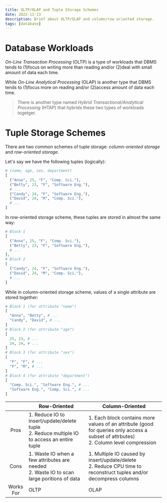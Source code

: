 ```yaml
---
title: OLTP/OLAP and Tuple Storage Schemes
date: 2022-11-13
description: Brief about OLTP/OLAP and column/row oriented storage.
tags: [database]
---
```


# Database Workloads

_On-Line Transaction Processing_ (OLTP) is a type of workloads that DBMS tends to (1)focus on writing more than reading and/or (2)deal with small amount of data each time.

While _On-Line Analytical Processing_ (OLAP) is another type that DBMS tends to (1)focus more on reading and/or (2)access amount of data each time.

> There is another type named _Hybrid Transactional/Analytical Processing_ (HTAP) that hybrids these two types of workloads togetger.

# Tuple Storage Schemes

There are two common schemes of tuple storage: _column-oriented storage_ and _row-oriented storage_.

Let's say we have the following tuples (logically):

```python
# (name, age, sex, department)
[
  ("Anna", 25, "F", "Comp. Sci."),
  ("Betty", 23, "F", "Software Eng."),
  # ...
  ("Candy", 24, "F", "Software Eng."),
  ("David", 24, "M", "Comp. Sci."),
  # ...
]
```

In row-oriented storage scheme, these tuples are stored in almost the same way:

```python
# Block 1
[
  ("Anna", 25, "F", "Comp. Sci."),
  ("Betty", 23, "F", "Software Eng."),
  # ...
],
# Block 2
[
  ("Candy", 24, "F", "Software Eng."),
  ("David", 24, "M", "Comp. Sci."),
  # ...
]
```

While in column-oriented storage scheme, values of a single attribute are stored together:

```python
# Block 1 (for attribute "name")
[
  "Anna", "Betty", # ...
  "Candy", "David", # ...
]
# Block 2 (for attribute "age")
[
  25, 23, # ...
  24, 24, # ...
]
# Block 3 (for attribute "sex")
[
  "F", "F", # ...
  "F", "M", # ...
]
# Block 4 (for attribute "department")
[
  "Comp. Sci.", "Software Eng.", # ...
  "Software Eng.", "Comp. Sci.", # ...
]
```

|           | Row-Oriented                                                                                   | Column-Oriented                                                                                                                         |
| :-------: | ---------------------------------------------------------------------------------------------- | --------------------------------------------------------------------------------------------------------------------------------------- |
|   Pros    | 1. Reduce IO to insert/update/delete tuple<br/>2. Reduce multiple IO to access an entire tuple | 1. Each block contains more values of an attribute (good for queries only access a subset of attrbutes)<br/>2. Column level compression |
|   Cons    | 1. Waste IO when a few attributes are needed<br/>2. Waste IO to scan large poritions of data   | 1. Multiple IO caused by insert/update/delete<br/>2. Reduce CPU time to reconstruct tuples and/or decompress columns                    |
| Works For | OLTP                                                                                           | OLAP                                                                                                                                    |

